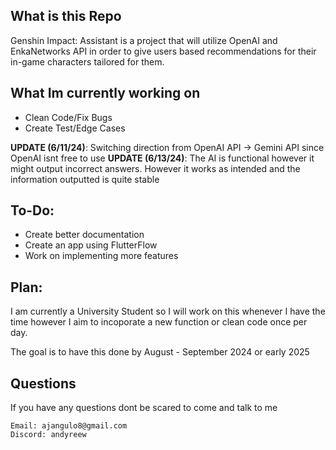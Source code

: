 ## What is this Repo
Genshin Impact: Assistant is a project that will utilize OpenAI and EnkaNetworks API in order to give users based recommendations for their in-game characters tailored for them.

## What Im currently working on
- Clean Code/Fix Bugs
- Create Test/Edge Cases

**UPDATE (6/11/24)**: Switching direction from OpenAI API -> Gemini API since OpenAI isnt free to use
**UPDATE (6/13/24)**: The AI is functional however it might output incorrect answers. However it works as intended and the information outputted is quite stable

## To-Do:
- Create better documentation
- Create an app using FlutterFlow
- Work on implementing more features

## Plan:

I am currently a University Student so I will work on this whenever I have the time however I aim to incoporate a new function or clean code once per day.

The goal is to have this done by August - September 2024 or early 2025

## Questions

If you have any questions dont be scared to come and talk to me

```
Email: ajangulo8@gmail.com
Discord: andyreew
```
